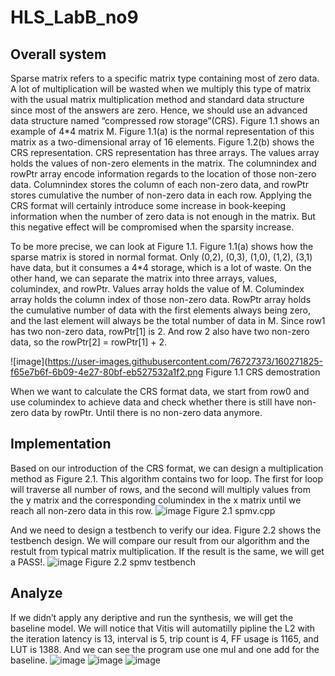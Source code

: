 # HLS_LabB_no9

## Overall system
Sparse matrix refers to a specific matrix type containing most of zero data. A lot of multiplication will be wasted when we multiply this type of matrix with the usual matrix multiplication method and standard data structure since most of the answers are zero. Hence, we should use an advanced data structure named “compressed row storage”(CRS). Figure 1.1 shows an example of 4*4 matrix M. Figure 1.1(a) is the normal representation of this matrix as a two-dimensional array of 16 elements. Figure 1.2(b) shows the CRS representation. CRS representation has three arrays. The values array holds the values of non-zero elements in the matrix. The columnindex and rowPtr array encode information regards to the location of those non-zero data. Columnindex stores the column of each non-zero data, and rowPtr stores cumulative the number of non-zero data in each row. Applying the CRS format will certainly introduce some increase in book-keeping information when the number of zero data is not enough in the matrix. But this negative effect will be compromised when the sparsity increase.

To be more precise, we can look at Figure 1.1. Figure 1.1(a) shows how the sparse matrix is stored in normal format. Only (0,2), (0,3), (1,0), (1,2), (3,1) have data, but it consumes a 4*4 storage, which is a lot of waste. On the other hand, we can separate the matrix into three arrays, values, columindex, and rowPtr. Values array holds the value of M. Columindex array holds the column index of those non-zero data. RowPtr array holds the cumulative number of data with the first elements always being zero, and the last element will always be the total number of data in M. Since row1 has two non-zero data, rowPtr[1] is 2. And row 2 also have two non-zero data, so the rowPtr[2] = rowPtr[1] + 2.  
 
 ![image](https://user-images.githubusercontent.com/76727373/160271825-f65e7b6f-6b09-4e27-80bf-eb527532a1f2.png
Figure 1.1 CRS demostration

When we want to calculate the CRS format data, we start from row0 and use columindex to achieve data and check whether there is still have non-zero data by rowPtr. Until there is no non-zero data anymore.

## Implementation
Based on our introduction of the CRS format, we can design a multiplication method as Figure 2.1. This algorithm contains two for loop. The first for loop will traverse all number of rows, and the second will multiply values from the y matrix and the corresponding columindex in the x matrix until we reach all non-zero data in this row.
![image](https://user-images.githubusercontent.com/76727373/160271832-cf8d658d-f6bc-42c8-8b13-2ecfd4647ebe.png)
Figure 2.1 spmv.cpp

And we need to design a testbench to verify our idea. Figure 2.2 shows the testbench design. We will compare our result from our algorithm and the restult from typical matrix multiplication. If the result is the same, we will get a PASS!.
![image](https://user-images.githubusercontent.com/76727373/160271838-e6a582d0-b507-42f1-96bc-737116b4dc0b.png)
Figure 2.2 spmv testbench

## Analyze
If we didn’t apply any deriptive and run the synthesis, we will get the baseline model. We will notice that Vitis will automatilly pipline the L2 with the iteration latency is 13, interval is 5, trip count is 4, FF usage is 1165, and LUT is 1388. And we can see the program use one mul and one add for the baseline.
![image](https://user-images.githubusercontent.com/76727373/160271848-e4b68349-035d-4a12-a763-169cfd22b946.png)
![image](https://user-images.githubusercontent.com/76727373/160271850-7c27b911-e646-4bf1-8d45-bc0d6eb3a30a.png)
![image](https://user-images.githubusercontent.com/76727373/160271851-c098aaf5-b53a-40a9-8abe-433af86ef930.png)


